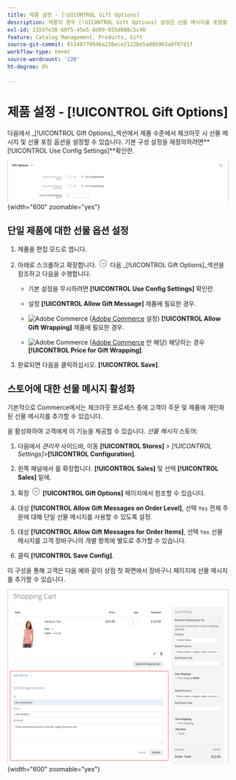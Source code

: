 ```yaml
---
title: 제품 설정 - [!UICONTROL Gift Options]
description: 제품의 경우 [!UICONTROL Gift Options] 설정은 선물 메시지를 포함할 수 있는지 또는 체크아웃 중에 선물 포장 옵션을 사용할 수 있는지 여부를 결정합니다.
exl-id: 21597e38-60f5-45e5-8d99-955d088c5c48
feature: Catalog Management, Products, Gift
source-git-commit: 01148770946a236ece2122be5a88b963a0f07d1f
workflow-type: tm+mt
source-wordcount: '228'
ht-degree: 0%

---
```


# 제품 설정 - [!UICONTROL Gift Options]

다음에서 _[!UICONTROL Gift Options]_섹션에서 제품 수준에서 체크아웃 시 선물 메시지 및 선물 포장 옵션을 설정할 수 있습니다. 기본 구성 설정을 재정의하려면&#x200B;**[!UICONTROL Use Config Settings]**확인란.

![선물 옵션](./assets/product-gift-options-ee.png){width="600" zoomable="yes"}

## 단일 제품에 대한 선물 옵션 설정

1. 제품을 편집 모드로 엽니다.

1. 아래로 스크롤하고 확장합니다. ![확장 선택기](../assets/icon-display-expand.png) 다음 _[!UICONTROL Gift Options]_섹션을 참조하고 다음을 수행합니다.

   - 기본 설정을 무시하려면 **[!UICONTROL Use Config Settings]** 확인란.

   - 설정 **[!UICONTROL Allow Gift Message]** 제품에 필요한 경우.

   - ![Adobe Commerce](../assets/adobe-logo.svg) ([Adobe Commerce](../landing/home.md#product-editions) 설정) **[!UICONTROL Allow Gift Wrapping]** 제품에 필요한 경우.

   - ![Adobe Commerce](../assets/adobe-logo.svg) ([Adobe Commerce](../landing/home.md#product-editions) 만 해당) 해당하는 경우 **[!UICONTROL Price for Gift Wrapping]**.

1. 완료되면 다음을 클릭하십시오. **[!UICONTROL Save]**.

## 스토어에 대한 선물 메시지 활성화

기본적으로 Commerce에서는 체크아웃 프로세스 중에 고객이 주문 및 제품에 개인화된 선물 메시지를 추가할 수 있습니다.

을 활성화하여 고객에게 이 기능을 제공할 수 있습니다. _선물 메시지_ 스토어:

1. 다음에서 _관리자_ 사이드바, 이동 **[!UICONTROL Stores]** > _[!UICONTROL Settings]_>**[!UICONTROL Configuration]**.

1. 왼쪽 패널에서 를 확장합니다. **[!UICONTROL Sales]** 및 선택 **[!UICONTROL Sales]** 밑에.

1. 확장 ![확장 선택기](../assets/icon-display-expand.png) **[!UICONTROL Gift Options]** 페이지에서 참조할 수 있습니다.

1. 대상 **[!UICONTROL Allow Gift Messages on Order Level]**, 선택 `Yes` 전체 주문에 대해 단일 선물 메시지를 사용할 수 있도록 설정.

1. 대상 **[!UICONTROL Allow Gift Messages for Order Items]**, 선택 `Yes` 선물 메시지를 고객 장바구니의 개별 항목에 별도로 추가할 수 있습니다.

1. 클릭 **[!UICONTROL Save Config]**.

이 구성을 통해 고객은 다음 예와 같이 상점 첫 화면에서 장바구니 페이지에 선물 메시지를 추가할 수 있습니다.

![선물 메시지](./assets/gift-message.png){width="600" zoomable="yes"}
